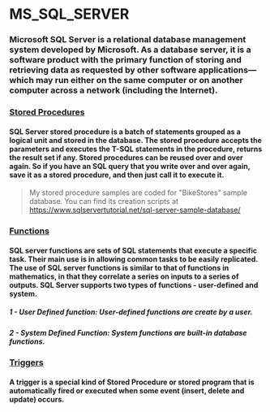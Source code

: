 # MS_SQL_SERVER
### Microsoft SQL Server is a relational database management system developed by Microsoft. As a database server, it is a software product with the primary function of storing and retrieving data as requested by other software applications—which may run either on the same computer or on another computer across a network (including the Internet).

### [Stored Procedures](https://github.com/serhatyamann/MS_SQL_SERVER/tree/main/STORED_PROCEDURES)

#### SQL Server stored procedure is a batch of statements grouped as a logical unit and stored in the database. The stored procedure accepts the parameters and executes the T-SQL statements in the procedure, returns the result set if any. Stored procedures can be reused over and over again. So if you have an SQL query that you write over and over again, save it as a stored procedure, and then just call it to execute it.

> My stored procedure samples are coded for "BikeStores" sample database. You can find its creation scripts at https://www.sqlservertutorial.net/sql-server-sample-database/

### [Functions](https://github.com/serhatyamann/MS_SQL_SERVER/tree/main/FUNCTIONS)

#### SQL server functions are sets of SQL statements that execute a specific task. Their main use is in allowing common tasks to be easily replicated. The use of SQL server functions is similar to that of functions in mathematics, in that they correlate a series on inputs to a series of outputs. SQL Server supports two types of functions - user-defined and system.
##### 1 - User Defined function: User-defined functions are create by a user.
##### 2 - System Defined Function: System functions are built-in database functions. 

### [Triggers](https://github.com/serhatyamann/MS_SQL_SERVER/tree/main/FUNCTIONS)

#### A trigger is a special kind of Stored Procedure or stored program that is automatically fired or executed when some event (insert, delete and update) occurs.


